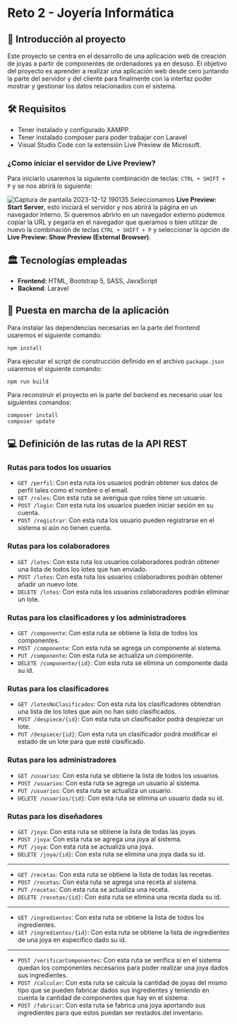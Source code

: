 # Reto 2 - Joyería Informática
 ## 🧩 Introducción al proyecto
Este proyecto se centra en el desarrollo de una aplicación web de creación de joyas a partir de componentes de ordenadores ya en desuso. El objetivo del proyecto es aprender a realizar una aplicación web desde cero juntando la parte del servidor y del cliente para finalmente con la interfaz poder mostrar y gestionar los datos relacionados con el sistema.

## 🛠️ Requisitos
- Tener instalado y configurado XAMPP.
- Tener instalado composer para poder trabajar con Laravel
- Visual Studio Code con la extensión Live Preview de Microsoft.

### ¿Como iniciar el servidor de Live Preview?
Para iniciarlo usaremos la siguiente combinación de teclas: `CTRL + SHIFT + P` y se nos abrirá lo siguiente: 

![Captura de pantalla 2023-12-12 190135](https://github.com/davitru60/JoyeriaInformatica/assets/84265707/2a49b2dc-ded8-4223-9134-0fe08d59b9c8)
Seleccionamos **Live Preview: Start Server**, esto iniciará el servidor y nos abrirá la página en un navegador interno. Si queremos abrirlo en un navegador externo podemos copiar la URL y pegarla en el navegador que queramos o bien utilizar de nuevo la combinación de teclas `CTRL + SHIFT + P` y seleccionar la opción de **Live Preview: Show Preview (External Browser)**.

## 🏛️ Tecnologías empleadas
- **Frontend**: HTML, Bootstrap 5, SASS, JavaScript
- **Backend**: Laravel

## 🤔 Puesta en marcha de la aplicación
Para instalar las dependencias necesarias en la parte del frontend usaremos el siguiente comando:
```
npm install
```
Para ejecutar el script de construcción definido en el archivo `package.json` usaremos el siguiente comando:
```
npm run build
```
Para reconstruir el proyecto en la parte del backend es necesario usar los siguientes comandos:
```
composer install
composer update
```


## 💻 Definición de las rutas de la API REST
### Rutas para todos los usuarios
- `GET /perfil`: Con esta ruta los usuarios podrán obtener sus datos de perfil tales como el nombre o el email.
- `GET /roles`: Con esta ruta se averigua que roles tiene un usuario.
- `POST /login`: Con esta ruta los usuarios pueden iniciar sesión en su cuenta.
- `POST /registrar`: Con esta ruta los usuario pueden registrarse en el sistema si aún no tienen cuenta.

### Rutas para los colaboradores
- `GET /lotes`: Con esta ruta los usuarios colaboradores podrán obtener una lista de todos los lotes que han enviado.
- `POST /lotes`: Con esta ruta los usuarios colaboradores podrán obtener añadir un nuevo lote.
- `DELETE /lotes`: Con esta ruta los usuarios colaboradores podrán eliminar un lote.

### Rutas para los clasificadores y los administradores
- `GET /componente`: Con esta ruta se obtiene la lista de todos los componentes.
- `POST /componente`: Con esta ruta se agrega un componente al sistema.
- `PUT /componente`: Con esta ruta se actualiza un componente.
- `DELETE /componente/{id}`: Con esta ruta se elimina un componente dada su id.

### Rutas para los clasificadores
- `GET /lotesNoClasificados`: Con esta ruta los clasificadores obtendran una lista de los lotes que aún no han sido clasificados.
- `POST /despiece/{id}`: Con esta ruta un clasificador podrá despiezar un lote.
- `PUT /despiece/{id}`: Con esta ruta un clasificador podrá modificar el estado de un lote para que esté clasificado.

### Rutas para los administradores
- `GET /usuarios`: Con esta ruta se obtiene la lista de todos los usuarios.
- `POST /usuarios`: Con esta ruta se agrega un usuario al sistema.
- `PUT /usuarios`: Con esta ruta se actualiza un usuario.
- `DELETE /usuarios/{id}`: Con esta ruta se elimina un usuario dada su id.

### Rutas para los diseñadores
- `GET /joya`: Con esta ruta se obtiene la lista de todas las joyas.
- `POST /joya`: Con esta ruta se agrega una joya al sistema.
- `PUT /joya`: Con esta ruta se actualiza una joya.
- `DELETE /joya/{id}`: Con esta ruta se elimina una joya dada su id.
-----
- `GET /recetas`: Con esta ruta se obtiene la lista de todas las recetas.
- `POST /recetas`: Con esta ruta se agrega una receta al sistema.
- `PUT /recetas`: Con esta ruta se actualiza una receta.
- `DELETE /recetas/{id}`: Con esta ruta se elimina una receta dada su id.
-----
- `GET /ingredientes`: Con esta ruta se obtiene la lista de todos los ingredientes.
- `GET /ingredientes/{id}`: Con esta ruta se obtiene la lista de ingredientes de una joya en específico dado su id.
-----
- `POST /verificarComponentes`: Con esta ruta se verifica si en el sistema quedan los componentes necesarios para poder realizar una joya dados sus ingredientes.
- `POST /calcular`: Con esta ruta se calcula la cantidad de joyas del mismo tipo que se pueden fabricar dados sus ingredientes y teniendo en cuenta la cantidad de componentes que hay en el sistema.
- `POST /fabricar`: Con esta ruta se fabrica una joya aportando sus ingredientes para que estos puedan ser restados del inventario.
